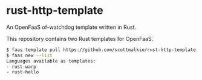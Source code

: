 # rust-http-template

An OpenFaaS of-watchdog template written in Rust.

This repository contains two Rust templates for OpenFaaS.

```sh
$ faas template pull https://github.com/scottmalkie/rust-http-template
$ faas new --list
Languages available as templates:
- rust-warp
- rust-hello
```


